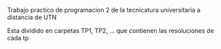 Trabajo practico de programacion 2 de la tecnicatura universitaria a distancia de UTN 

Esta dividido en carpetas TP1, TP2, ... que contienen las resoluciones de cada tp
